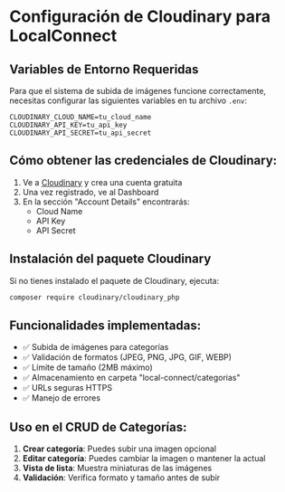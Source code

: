 # Configuración de Cloudinary para LocalConnect

## Variables de Entorno Requeridas

Para que el sistema de subida de imágenes funcione correctamente, necesitas configurar las siguientes variables en tu archivo `.env`:

```env
CLOUDINARY_CLOUD_NAME=tu_cloud_name
CLOUDINARY_API_KEY=tu_api_key
CLOUDINARY_API_SECRET=tu_api_secret
```

## Cómo obtener las credenciales de Cloudinary:

1. Ve a [Cloudinary](https://cloudinary.com/) y crea una cuenta gratuita
2. Una vez registrado, ve al Dashboard
3. En la sección "Account Details" encontrarás:
    - Cloud Name
    - API Key
    - API Secret

## Instalación del paquete Cloudinary

Si no tienes instalado el paquete de Cloudinary, ejecuta:

```bash
composer require cloudinary/cloudinary_php
```

## Funcionalidades implementadas:

-   ✅ Subida de imágenes para categorías
-   ✅ Validación de formatos (JPEG, PNG, JPG, GIF, WEBP)
-   ✅ Límite de tamaño (2MB máximo)
-   ✅ Almacenamiento en carpeta "local-connect/categorias"
-   ✅ URLs seguras HTTPS
-   ✅ Manejo de errores

## Uso en el CRUD de Categorías:

1. **Crear categoría**: Puedes subir una imagen opcional
2. **Editar categoría**: Puedes cambiar la imagen o mantener la actual
3. **Vista de lista**: Muestra miniaturas de las imágenes
4. **Validación**: Verifica formato y tamaño antes de subir
